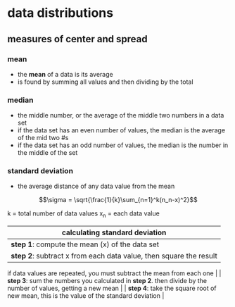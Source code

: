 # data distributions

## measures of center and spread

### mean
- the **mean** of a data is its average
- is found by summing all values and then dividing by the total

### median
- the middle number, or the average of the middle two numbers in a data set
- if the data set has an even number of values, the median is the average of the mid two #s
- if the data set has an odd number of values, the median is the number in the middle of the set

### standard deviation
- the average distance of any data value from the mean

```math
\sigma = \sqrt{\frac{1}{k}\sum_{n=1}^k(n_n-x)^2}
```

k = total number of data values
x<sub>n</sub> = each data value

| calculating standard deviation |
| --- |
| **step 1**: compute the mean (x) of the data set |
| **step 2**: subtract x from each data value, then square the result

if data values are repeated, you must subtract the mean from each one |
| **step 3**: sum the numbers you calculated in **step 2**. then divide by the number of values, getting a new mean |
| **step 4**: take the square root of new mean, this is the value of the standard deviation |
